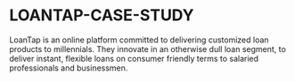 # LOANTAP-CASE-STUDY
LoanTap is an online platform committed to delivering customized loan products to millennials. They innovate in an otherwise dull loan segment, to deliver instant, flexible loans on consumer friendly terms to salaried professionals and businessmen. 
